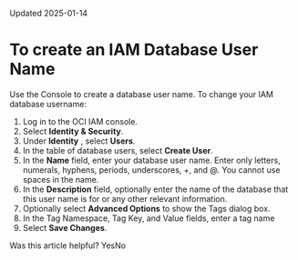 Updated 2025-01-14
# To create an IAM Database User Name
Use the Console to create a database user name.
To change your IAM database username:
  1. Log in to the OCI IAM console. 
  2. Select **Identity & Security**. 
  3. Under **Identity** , select **Users**. 
  4. In the table of database users, select **Create User**.
  5. In the **Name** field, enter your database user name. Enter only letters, numerals, hyphens, periods, underscores, +, and @. You cannot use spaces in the name.
  6. In the **Description** field, optionally enter the name of the database that this user name is for or any other relevant information.
  7. Optionally select **Advanced Options** to show the Tags dialog box.
  8. In the Tag Namespace, Tag Key, and Value fields, enter a tag name 
  9. Select **Save Changes**.


Was this article helpful?
YesNo

